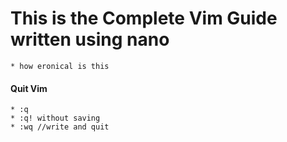 

 # This is the Complete Vim Guide written using nano
	* how eronical is this 

#### Quit Vim
	* :q 
	* :q! without saving
	* :wq //write and quit
